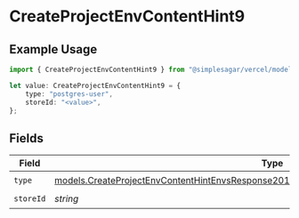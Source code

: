 # CreateProjectEnvContentHint9

## Example Usage

```typescript
import { CreateProjectEnvContentHint9 } from "@simplesagar/vercel/models/createprojectenvop.js";

let value: CreateProjectEnvContentHint9 = {
    type: "postgres-user",
    storeId: "<value>",
};
```

## Fields

| Field                                                                                                                                                                                        | Type                                                                                                                                                                                         | Required                                                                                                                                                                                     | Description                                                                                                                                                                                  |
| -------------------------------------------------------------------------------------------------------------------------------------------------------------------------------------------- | -------------------------------------------------------------------------------------------------------------------------------------------------------------------------------------------- | -------------------------------------------------------------------------------------------------------------------------------------------------------------------------------------------- | -------------------------------------------------------------------------------------------------------------------------------------------------------------------------------------------- |
| `type`                                                                                                                                                                                       | [models.CreateProjectEnvContentHintEnvsResponse201ApplicationJSONResponseBodyCreated19Type](../models/createprojectenvcontenthintenvsresponse201applicationjsonresponsebodycreated19type.md) | :heavy_check_mark:                                                                                                                                                                           | N/A                                                                                                                                                                                          |
| `storeId`                                                                                                                                                                                    | *string*                                                                                                                                                                                     | :heavy_check_mark:                                                                                                                                                                           | N/A                                                                                                                                                                                          |